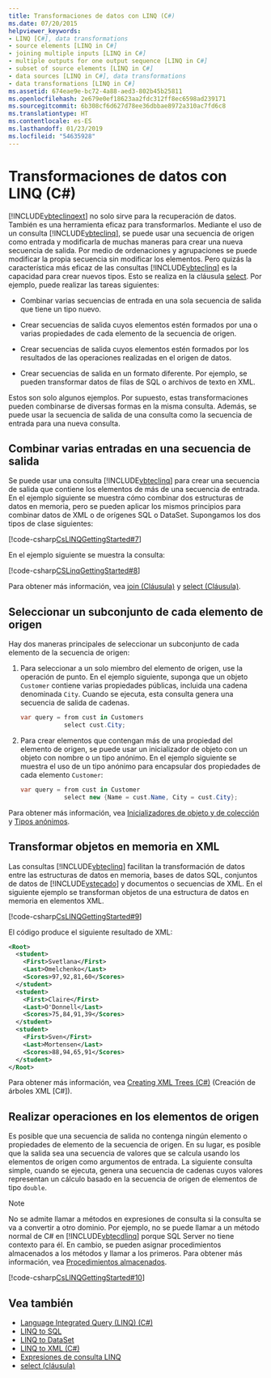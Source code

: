 ```yaml
---
title: Transformaciones de datos con LINQ (C#)
ms.date: 07/20/2015
helpviewer_keywords:
- LINQ [C#], data transformations
- source elements [LINQ in C#]
- joining multiple inputs [LINQ in C#]
- multiple outputs for one output sequence [LINQ in C#]
- subset of source elements [LINQ in C#]
- data sources [LINQ in C#], data transformations
- data transformations [LINQ in C#]
ms.assetid: 674eae9e-bc72-4a88-aed3-802b45b25811
ms.openlocfilehash: 2e679e0ef18623aa2fdc312ff8ec6598ad239171
ms.sourcegitcommit: 6b308cf6d627d78ee36dbbae8972a310ac7fd6c8
ms.translationtype: HT
ms.contentlocale: es-ES
ms.lasthandoff: 01/23/2019
ms.locfileid: "54635928"
---
```

# <a name="data-transformations-with-linq-c"></a>Transformaciones de datos con LINQ (C#)
[!INCLUDE[vbteclinqext](~/includes/vbteclinqext-md.md)] no solo sirve para la recuperación de datos. También es una herramienta eficaz para transformarlos. Mediante el uso de un consulta [!INCLUDE[vbteclinq](~/includes/vbteclinq-md.md)], se puede usar una secuencia de origen como entrada y modificarla de muchas maneras para crear una nueva secuencia de salida. Por medio de ordenaciones y agrupaciones se puede modificar la propia secuencia sin modificar los elementos. Pero quizás la característica más eficaz de las consultas [!INCLUDE[vbteclinq](~/includes/vbteclinq-md.md)] es la capacidad para crear nuevos tipos. Esto se realiza en la cláusula [select](../../../../csharp/language-reference/keywords/select-clause.md). Por ejemplo, puede realizar las tareas siguientes:  
  
-   Combinar varias secuencias de entrada en una sola secuencia de salida que tiene un tipo nuevo.  
  
-   Crear secuencias de salida cuyos elementos estén formados por una o varias propiedades de cada elemento de la secuencia de origen.  
  
-   Crear secuencias de salida cuyos elementos estén formados por los resultados de las operaciones realizadas en el origen de datos.  
  
-   Crear secuencias de salida en un formato diferente. Por ejemplo, se pueden transformar datos de filas de SQL o archivos de texto en XML.  
  
 Estos son solo algunos ejemplos. Por supuesto, estas transformaciones pueden combinarse de diversas formas en la misma consulta. Además, se puede usar la secuencia de salida de una consulta como la secuencia de entrada para una nueva consulta.  
  
## <a name="joining-multiple-inputs-into-one-output-sequence"></a>Combinar varias entradas en una secuencia de salida  
 Se puede usar una consulta [!INCLUDE[vbteclinq](~/includes/vbteclinq-md.md)] para crear una secuencia de salida que contiene los elementos de más de una secuencia de entrada. En el ejemplo siguiente se muestra cómo combinar dos estructuras de datos en memoria, pero se pueden aplicar los mismos principios para combinar datos de XML o de orígenes SQL o DataSet. Supongamos los dos tipos de clase siguientes:  
  
 [!code-csharp[CsLINQGettingStarted#7](../../../../csharp/programming-guide/concepts/linq/codesnippet/CSharp/data-transformations-with-linq_1.cs)]  
  
 En el ejemplo siguiente se muestra la consulta:  
  
 [!code-csharp[CSLinqGettingStarted#8](../../../../csharp/programming-guide/concepts/linq/codesnippet/CSharp/data-transformations-with-linq_2.cs)]  
  
 Para obtener más información, vea [join (Cláusula)](../../../../csharp/language-reference/keywords/join-clause.md) y [select (Cláusula)](../../../../csharp/language-reference/keywords/select-clause.md).  
  
## <a name="selecting-a-subset-of-each-source-element"></a>Seleccionar un subconjunto de cada elemento de origen  
 Hay dos maneras principales de seleccionar un subconjunto de cada elemento de la secuencia de origen:  
  
1.  Para seleccionar a un solo miembro del elemento de origen, use la operación de punto. En el ejemplo siguiente, suponga que un objeto `Customer` contiene varias propiedades públicas, incluida una cadena denominada `City`. Cuando se ejecuta, esta consulta genera una secuencia de salida de cadenas.  
  
    ```csharp
    var query = from cust in Customers  
                select cust.City;  
    ```  
  
2.  Para crear elementos que contengan más de una propiedad del elemento de origen, se puede usar un inicializador de objeto con un objeto con nombre o un tipo anónimo. En el ejemplo siguiente se muestra el uso de un tipo anónimo para encapsular dos propiedades de cada elemento `Customer`:  
  
    ```csharp
    var query = from cust in Customer  
                select new {Name = cust.Name, City = cust.City};  
    ```  
  
 Para obtener más información, vea [Inicializadores de objeto y de colección](../../../../csharp/programming-guide/classes-and-structs/object-and-collection-initializers.md) y [Tipos anónimos](../../../../csharp/programming-guide/classes-and-structs/anonymous-types.md).  
  
## <a name="transforming-in-memory-objects-into-xml"></a>Transformar objetos en memoria en XML  
 Las consultas [!INCLUDE[vbteclinq](~/includes/vbteclinq-md.md)] facilitan la transformación de datos entre las estructuras de datos en memoria, bases de datos SQL, conjuntos de datos de [!INCLUDE[vstecado](~/includes/vstecado-md.md)] y documentos o secuencias de XML. En el siguiente ejemplo se transforman objetos de una estructura de datos en memoria en elementos XML.  
  
 [!code-csharp[CsLINQGettingStarted#9](../../../../csharp/programming-guide/concepts/linq/codesnippet/CSharp/data-transformations-with-linq_3.cs)]  
  
 El código produce el siguiente resultado de XML:  
  
```xml  
<Root>  
  <student>  
    <First>Svetlana</First>  
    <Last>Omelchenko</Last>  
    <Scores>97,92,81,60</Scores>  
  </student>  
  <student>  
    <First>Claire</First>  
    <Last>O'Donnell</Last>  
    <Scores>75,84,91,39</Scores>  
  </student>  
  <student>  
    <First>Sven</First>  
    <Last>Mortensen</Last>  
    <Scores>88,94,65,91</Scores>  
  </student>  
</Root>  
```  
  
 Para obtener más información, vea [Creating XML Trees (C#)](../../../../csharp/programming-guide/concepts/linq/creating-xml-trees-linq-to-xml-2.md) (Creación de árboles XML [C#]).  
  
## <a name="performing-operations-on-source-elements"></a>Realizar operaciones en los elementos de origen  
 Es posible que una secuencia de salida no contenga ningún elemento o propiedades de elemento de la secuencia de origen. En su lugar, es posible que la salida sea una secuencia de valores que se calcula usando los elementos de origen como argumentos de entrada. La siguiente consulta simple, cuando se ejecuta, genera una secuencia de cadenas cuyos valores representan un cálculo basado en la secuencia de origen de elementos de tipo `double`.  
  
> [!NOTE]
>  No se admite llamar a métodos en expresiones de consulta si la consulta se va a convertir a otro dominio. Por ejemplo, no se puede llamar a un método normal de C# en [!INCLUDE[vbtecdlinq](~/includes/vbtecdlinq-md.md)] porque SQL Server no tiene contexto para él. En cambio, se pueden asignar procedimientos almacenados a los métodos y llamar a los primeros. Para obtener más información, vea [Procedimientos almacenados](../../../../framework/data/adonet/sql/linq/stored-procedures.md).  
  
 [!code-csharp[CsLINQGettingStarted#10](../../../../csharp/programming-guide/concepts/linq/codesnippet/CSharp/data-transformations-with-linq_4.cs)]  
  
## <a name="see-also"></a>Vea también

- [Language Integrated Query (LINQ) (C#)](../../../../csharp/programming-guide/concepts/linq/index.md)
- [LINQ to SQL](../../../../../docs/framework/data/adonet/sql/linq/index.md)
- [LINQ to DataSet](../../../../framework/data/adonet/linq-to-dataset.md)
- [LINQ to XML (C#)](../../../../csharp/programming-guide/concepts/linq/linq-to-xml.md)
- [Expresiones de consulta LINQ](../../../../csharp/programming-guide/linq-query-expressions/index.md)
- [select (cláusula)](../../../../csharp/language-reference/keywords/select-clause.md)
